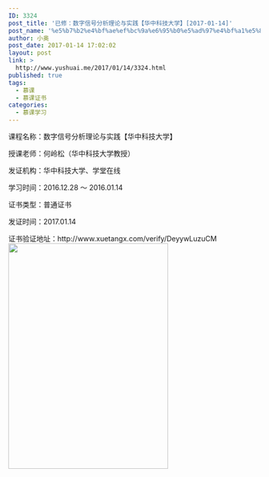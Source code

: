 ```yaml
---
ID: 3324
post_title: '已修：数字信号分析理论与实践【华中科技大学】[2017-01-14]'
post_name: '%e5%b7%b2%e4%bf%ae%ef%bc%9a%e6%95%b0%e5%ad%97%e4%bf%a1%e5%8f%b7%e5%88%86%e6%9e%90%e7%90%86%e8%ae%ba%e4%b8%8e%e5%ae%9e%e8%b7%b5%e3%80%90%e5%8d%8e%e4%b8%ad%e7%a7%91%e6%8a%80%e5%a4%a7%e5%ad%a6%e3%80%912'
author: 小奥
post_date: 2017-01-14 17:02:02
layout: post
link: >
  http://www.yushuai.me/2017/01/14/3324.html
published: true
tags:
  - 慕课
  - 慕课证书
categories:
  - 慕课学习
---
```

课程名称：数字信号分析理论与实践【华中科技大学】

授课老师：何岭松（华中科技大学教授）

发证机构：华中科技大学、学堂在线
<div class="result_list" data-reactid=".0.1.0.1.1">
<p data-reactid=".0.1.0.1.1.3"><span data-reactid=".0.1.0.1.1.3.0">学习时间：</span><span data-reactid=".0.1.0.1.1.3.1">2016.12.28</span><span data-reactid=".0.1.0.1.1.3.2"> ～ </span><span data-reactid=".0.1.0.1.1.3.3">2016.01.14</span></p>
<p data-reactid=".0.1.0.1.1.4"><span data-reactid=".0.1.0.1.1.4.0">证书类型：</span><span data-reactid=".0.1.0.1.1.4.1">普通证书</span></p>
<p data-reactid=".0.1.0.1.1.5"><span data-reactid=".0.1.0.1.1.5.0">发证时间：</span><span data-reactid=".0.1.0.1.1.5.1">2017.01.14</span></p>

</div>
证书验证地址：http://www.xuetangx.com/verify/DeyywLuzuCM<!--more-->

<img class="aligncenter size-large wp-image-3325" src="https://dqhplhzz2008-1251830035.cos.ap-guangzhou.myqcloud.com/wp-content/uploads/2017/01/shuzixinhaomooc-319x450.png" alt="" width="319" height="450" />